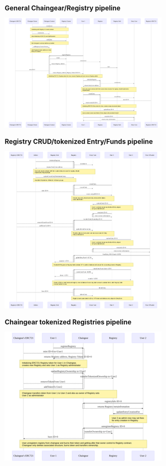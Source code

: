 ## General Chaingear/Registry pipeline
![general_pipeline](mermaid/pipelines-general_pipeline.svg)

## Registry CRUD/tokenized Entry/Funds pipeline
![registry_crud](mermaid/pipelines-registry_crud.svg)

## Chaingear tokenized Registries pipeline
![chaingear_tokenized](mermaid/pipelines-chaingear_tokenized.svg)
